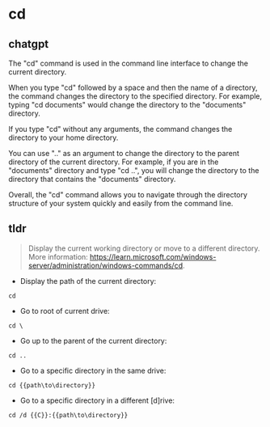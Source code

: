 # cd 
## chatgpt 
The "cd" command is used in the command line interface to change the current directory. 

When you type "cd" followed by a space and then the name of a directory, the command changes the directory to the specified directory. For example, typing "cd documents" would change the directory to the "documents" directory.

If you type "cd" without any arguments, the command changes the directory to your home directory. 

You can use ".." as an argument to change the directory to the parent directory of the current directory. For example, if you are in the "documents" directory and type "cd ..", you will change the directory to the directory that contains the "documents" directory.

Overall, the "cd" command allows you to navigate through the directory structure of your system quickly and easily from the command line. 

## tldr 
 
> Display the current working directory or move to a different directory.
> More information: <https://learn.microsoft.com/windows-server/administration/windows-commands/cd>.

- Display the path of the current directory:

`cd`

- Go to root of current drive:

`cd \`

- Go up to the parent of the current directory:

`cd ..`

- Go to a specific directory in the same drive:

`cd {{path\to\directory}}`

- Go to a specific directory in a different [d]rive:

`cd /d {{C}}:{{path\to\directory}}`
